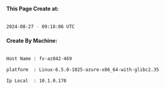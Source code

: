 
   
#### This Page Create at:

```bash

2024-08-27 - 09:18:06 UTC

```

#### Create By Machine:

```bash

Host Name : fv-az842-469

platform  : Linux-6.5.0-1025-azure-x86_64-with-glibc2.35

Ip Local  : 10.1.0.170

```

